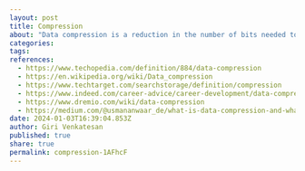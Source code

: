 ```yaml
---
layout: post
title: Compression
about: "Data compression is a reduction in the number of bits needed to represent data. Compressing data can save storage capacity, speed up file transfer and decrease costs for storage hardware and network bandwidth."
categories:
tags:
references:
  - https://www.techopedia.com/definition/884/data-compression
  - https://en.wikipedia.org/wiki/Data_compression
  - https://www.techtarget.com/searchstorage/definition/compression
  - https://www.indeed.com/career-advice/career-development/data-compression
  - https://www.dremio.com/wiki/data-compression
  - https://medium.com/@usmananwaar_de/what-is-data-compression-and-what-is-its-importance-in-big-data-5d570640deab
date: 2024-01-03T16:39:04.853Z
author: Giri Venkatesan
published: true
share: true
permalink: compression-1AFhcF
---
```

